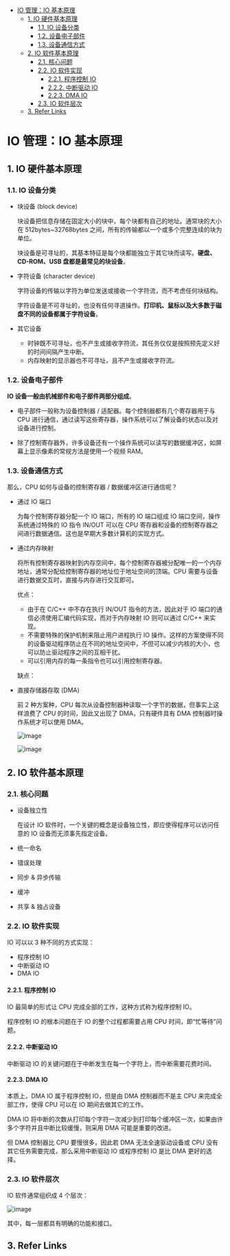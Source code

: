 - [IO 管理：IO 基本原理](#io-%E7%AE%A1%E7%90%86%EF%BC%9Aio-%E5%9F%BA%E6%9C%AC%E5%8E%9F%E7%90%86)
  - [1. IO 硬件基本原理](#1-io-%E7%A1%AC%E4%BB%B6%E5%9F%BA%E6%9C%AC%E5%8E%9F%E7%90%86)
    - [1.1. IO 设备分类](#11-io-%E8%AE%BE%E5%A4%87%E5%88%86%E7%B1%BB)
    - [1.2. 设备电子部件](#12-%E8%AE%BE%E5%A4%87%E7%94%B5%E5%AD%90%E9%83%A8%E4%BB%B6)
    - [1.3. 设备通信方式](#13-%E8%AE%BE%E5%A4%87%E9%80%9A%E4%BF%A1%E6%96%B9%E5%BC%8F)
  - [2. IO 软件基本原理](#2-io-%E8%BD%AF%E4%BB%B6%E5%9F%BA%E6%9C%AC%E5%8E%9F%E7%90%86)
    - [2.1. 核心问题](#21-%E6%A0%B8%E5%BF%83%E9%97%AE%E9%A2%98)
    - [2.2. IO 软件实现](#22-io-%E8%BD%AF%E4%BB%B6%E5%AE%9E%E7%8E%B0)
      - [2.2.1. 程序控制 IO](#221-%E7%A8%8B%E5%BA%8F%E6%8E%A7%E5%88%B6-io)
      - [2.2.2. 中断驱动 IO](#222-%E4%B8%AD%E6%96%AD%E9%A9%B1%E5%8A%A8-io)
      - [2.2.3. DMA IO](#223-dma-io)
    - [2.3. IO 软件层次](#23-io-%E8%BD%AF%E4%BB%B6%E5%B1%82%E6%AC%A1)
  - [3. Refer Links](#3-refer-links)

# IO 管理：IO 基本原理

## 1. IO 硬件基本原理

### 1.1. IO 设备分类

- 块设备 (block device)

  块设备把信息存储在固定大小的块中，每个块都有自己的地址。通常块的大小在 512bytes~32768bytes 之间，所有的传输都以一个或多个完整连续的块为单位。

  块设备是可寻址的，其基本特征是每个块都能独立于其它块而读写。**硬盘、CD-ROM、USB 盘都是最常见的块设备**。

- 字符设备 (character device)

  字符设备的传输以字符为单位发送或接收一个字符流，而不考虑任何块结构。

  字符设备是不可寻址的，也没有任何寻道操作。**打印机、鼠标以及大多数于磁盘不同的设备都属于字符设备**。

- 其它设备
  - 时钟既不可寻址，也不产生或接收字符流，其任务仅仅是按照预先定义好的时间间隔产生中断。
  - 内存映射的显示器也不可寻址，且不产生或接收字符流。

### 1.2. 设备电子部件

**IO 设备一般由机械部件和电子部件两部分组成**。

- 电子部件一般称为设备控制器 / 适配器。每个控制器都有几个寄存器用于与 CPU 进行通信，通过读写这些寄存器，操作系统可以了解设备的状态以及对设备进行控制。

- 除了控制寄存器外，许多设备还有一个操作系统可以读写的数据缓冲区，如屏幕上显示像素的常规方法是使用一个视频 RAM。

### 1.3. 设备通信方式

那么，CPU 如何与设备的控制寄存器 / 数据缓冲区进行通信呢？
- 通过 IO 端口
  
  为每个控制寄存器分配一个 IO 端口，所有的 IO 端口组成 IO 端口空间，操作系统通过特殊的 IO 指令 IN/OUT 可以在 CPU 寄存器和设备的控制寄存器之间进行数据通信。这也是早期大多数计算机的实现方式。

- 通过内存映射
  
  将所有控制寄存器映射到内存空间中，每个控制寄存器被分配唯一的一个内存地址，通常分配给控制寄存器的地址位于地址空间的顶端。CPU 需要与设备进行数据交互时，直接与内存进行交互即可。

  优点：
  - 由于在 C/C++ 中不存在执行 IN/OUT 指令的方法，因此对于 IO 端口的通信必须使用汇编代码实现，而对于内存映射 IO 则可以通过 C/C++ 来实现。
  - 不需要特殊的保护机制来阻止用户进程执行 IO 操作。这样的方案使得不同的设备驱动程序防止在不同的地址空间中，不但可以减少内核的大小，也可以防止驱动程序之间的互相干扰。
  - 可以引用内存的每一条指令也可以引用控制寄存器。

  缺点：

- 直接存储器存取 (DMA)

  前 2 种方案种，CPU 每次从设备控制器种读取一个字节的数据，但事实上这样浪费了 CPU 的时间，因此又出现了 DMA，只有硬件具有 DMA 控制器时操作系统才可以使用 DMA。

  ![image](http://otaivnlxc.bkt.clouddn.com/jpg/2018/7/28/2009d9c94e86b610159e599908a825cc.jpg)

  ![image](http://otaivnlxc.bkt.clouddn.com/jpg/2018/7/28/42048ef6dbba40c87dbf94aa097635b6.jpg)

## 2. IO 软件基本原理

### 2.1. 核心问题

- 设备独立性

  在设计 IO 软件时，一个关键的概念是设备独立性，即应使得程序可以访问任意的 IO 设备而无须事先指定设备。

- 统一命名

- 错误处理

- 同步 & 异步传输

- 缓冲

- 共享 & 独占设备

### 2.2. IO 软件实现

IO 可以以 3 种不同的方式实现：
- 程序控制 IO
- 中断驱动 IO
- DMA IO

#### 2.2.1. 程序控制 IO

IO 最简单的形式让 CPU 完成全部的工作，这种方式称为程序控制 IO。

程序控制 IO 的根本问题在于 IO 的整个过程都需要占用 CPU 时间，即“忙等待”问题。

#### 2.2.2. 中断驱动 IO

中断驱动 IO 的关键问题在于中断发生在每一个字符上，而中断需要花费时间。

#### 2.2.3. DMA IO

本质上，DMA IO 属于程序控制 IO，但是由 DMA 控制器而不是主 CPU 来完成全部工作，使得 CPU 可以在 IO 期间去做其它的工作。

DMA IO 将中断的次数从打印每个字符一次减少到打印每个缓冲区一次，如果由许多个字符并且中断比较缓慢，则采用 DMA 可能是重要的改进。

但 DMA 控制器比 CPU 要慢很多，因此若 DMA 无法全速驱动设备或 CPU 没有其它任务需要完成，那么采用中断驱动 IO 或程序控制 IO 是比 DMA 更好的选择。

### 2.3. IO 软件层次

IO 软件通常组织成 4 个层次：

![image](http://otaivnlxc.bkt.clouddn.com/jpg/2018/7/28/bd08602a05a2e82fbe704139652c37e2.jpg)

其中，每一层都具有明确的功能和接口。

## 3. Refer Links